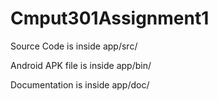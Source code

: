 # Cmput301Assignment1

Source Code is inside app/src/

Android APK file is inside app/bin/

Documentation is inside app/doc/

